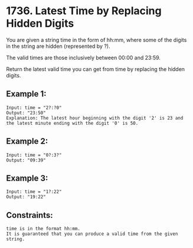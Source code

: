 # 1736. Latest Time by Replacing Hidden Digits
      
You are given a string time in the form of  hh:mm, where some of the digits in the string are hidden (represented by ?).

The valid times are those inclusively between 00:00 and 23:59.

Return the latest valid time you can get from time by replacing the hidden digits.

## Example 1:

    Input: time = "2?:?0"
    Output: "23:50"
    Explanation: The latest hour beginning with the digit '2' is 23 and the latest minute ending with the digit '0' is 50.
## Example 2:

    Input: time = "0?:3?"
    Output: "09:39"
## Example 3:

    Input: time = "1?:22"
    Output: "19:22"
## Constraints:

    time is in the format hh:mm.
    It is guaranteed that you can produce a valid time from the given string.